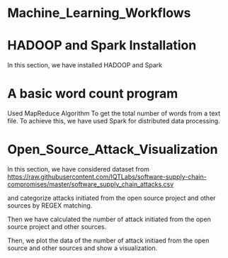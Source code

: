 # Machine_Learning_Workflows

# HADOOP and Spark Installation
In this section, we have installed HADOOP and Spark

# A basic word count program 
Used MapReduce Algorithm To get the total number of words from a text file. To achieve this, we have used Spark for
distributed data processing.

# Open_Source_Attack_Visualization
In this section, we have considered dataset from https://raw.githubusercontent.com/IQTLabs/software-supply-chain-compromises/master/software_supply_chain_attacks.csv

and categorize attacks initiated from the open source project and other sources by REGEX matching.

Then we have calculated the number of attack initiated from the open source project and other sources. 

Then, we plot the data of the number of attack initiaed from the open source and other sources and show a 
visualization. 